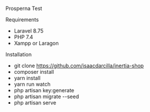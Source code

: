 Prosperna Test

Requirements
* Laravel 8.75
* PHP 7.4
* Xampp or Laragon

Installation

* git clone https://github.com/isaacdarcilla/inertia-shop
* composer install
* yarn install
* yarn run watch
* php artisan key:generate
* php artisan migrate --seed
* php artisan serve
